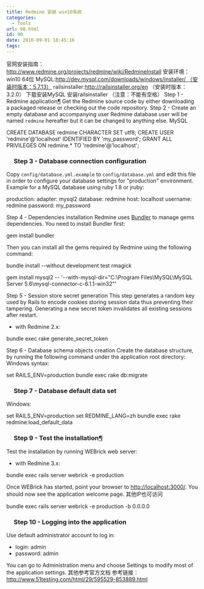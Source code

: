 ```yaml
---
title: Redmine 安装 win10系统
categories:
  - Tools
url: 90.html
id: 90
date: 2016-09-01 18:45:16
tags:
---
```


官网安装指南：http://www.redmine.org/projects/redmine/wiki/RedmineInstall 安装环境：win10 64位 MySQL:http://dev.mysql.com/downloads/windows/installer/ （安装时版本：5.7.13） railsinstaller:http://railsinstaller.org/en （安装时版本：3.2.0） 下载安装MySQL 安装railsinstaller （注意：不能有空格） Step 1 - Redmine application[¶](http://www.redmine.org/projects/redmine/wiki/RedmineInstall#Step-1-Redmine-application) Get the Redmine source code by either downloading a packaged release or checking out the code repository. Step 2 - Create an empty database and accompanying user Redmine database user will be named `redmine` hereafter but it can be changed to anything else. MySQL

CREATE DATABASE redmine CHARACTER SET utf8;
CREATE USER 'redmine'@'localhost' IDENTIFIED BY 'my_password';
GRANT ALL PRIVILEGES ON redmine.* TO 'redmine'@'localhost';

###      Step 3 - Database connection configuration

Copy `config/database.yml.example` to `config/database.yml` and edit this file in order to configure your database settings for "production" environment. Example for a MySQL database using ruby 1.8 or jruby:

production:
  adapter: mysql2
  database: redmine
  host: localhost
  username: redmine
  password: my_password

Step 4 - Dependencies installation Redmine uses [Bundler](http://gembundler.com/) to manage gems dependencies. You need to install Bundler first:

gem install bundler

Then you can install all the gems required by Redmine using the following command:

bundle install --without development test rmagick

gem install mysql2 -- '--with-mysql-dir="C:\\Program Files\\MySQL\\MySQL Server 5.6\\mysql-connector-c-6.1.1-win32"'

Step 5 - Session store secret generation This step generates a random key used by Rails to encode cookies storing session data thus preventing their tampering. Generating a new secret token invalidates all existing sessions after restart.

*   with Redmine 2.x:

bundle exec rake generate\_secret\_token

Step 6 - Database schema objects creation Create the database structure, by running the following command under the application root directory: Windows syntax:

set RAILS_ENV=production
bundle exec rake db:migrate

###      Step 7 - Database default data set

Windows:

set RAILS_ENV=production
set REDMINE_LANG=zh
bundle exec rake redmine:load\_default\_data

###      Step 9 - Test the installation[¶](http://www.redmine.org/projects/redmine/wiki/RedmineInstall#Step-9-Test-the-installation)

Test the installation by running WEBrick web server:

*   with Redmine 3.x:

bundle exec rails server webrick -e production

Once WEBrick has started, point your browser to [http://localhost:3000/](http://localhost:3000/). You should now see the application welcome page. 其他IP也可访问

bundle exec rails server webrick -e production -b 0.0.0.0

###      Step 10 - Logging into the application

Use default administrator account to log in:

*   login: admin
*   password: admin

You can go to Administration menu and choose Settings to modify most of the application settings. 其他参考官方文档 参考链接：http://www.51testing.com/html/29/595529-853889.html